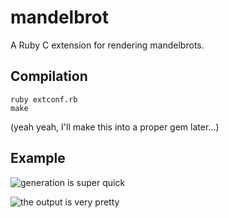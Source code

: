 # mandelbrot

A Ruby C extension for rendering mandelbrots.

## Compilation

    ruby extconf.rb
    make

(yeah yeah, I'll make this into a proper gem later...)

## Example

![generation is super quick](http://i.imgur.com/7S4Bj.png)

![the output is very pretty](http://i.imgur.com/tx6Ky.png)